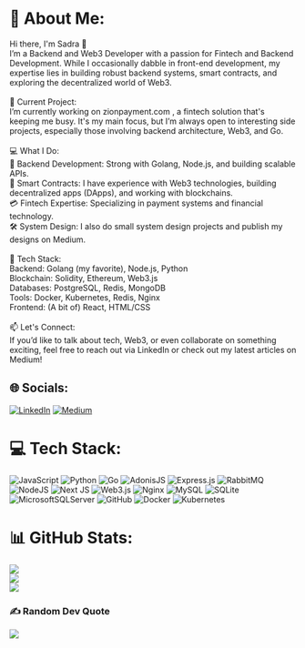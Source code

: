 # 💫 About Me:
Hi there, I'm Sadra 👋<br>I’m a Backend and Web3 Developer with a passion for Fintech and Backend Development. While I occasionally dabble in front-end development, my expertise lies in building robust backend systems, smart contracts, and exploring the decentralized world of Web3.<br><br>🔭 Current Project:<br>I’m currently working on zionpayment.com , a fintech solution that's keeping me busy. It's my main focus, but I’m always open to interesting side projects, especially those involving backend architecture, Web3, and Go.<br><br>💻 What I Do:<br>🚀 Backend Development: Strong with Golang, Node.js, and building scalable APIs.<br>🔐 Smart Contracts: I have experience with Web3 technologies, building decentralized apps (DApps), and working with blockchains.<br>💳 Fintech Expertise: Specializing in payment systems and financial technology.<br>🛠️ System Design: I also do small system design projects and publish my designs on Medium.<br><br>🚀 Tech Stack:<br>Backend: Golang (my favorite), Node.js, Python<br>Blockchain: Solidity, Ethereum, Web3.js<br>Databases: PostgreSQL, Redis, MongoDB<br>Tools: Docker, Kubernetes, Redis, Nginx<br>Frontend: (A bit of) React, HTML/CSS<br><br>📫 Let's Connect:<br>If you’d like to talk about tech, Web3, or even collaborate on something exciting, feel free to reach out via LinkedIn or check out my latest articles on Medium!


## 🌐 Socials:
[![LinkedIn](https://img.shields.io/badge/LinkedIn-%230077B5.svg?logo=linkedin&logoColor=white)](https://linkedin.com/in/www.linkedin.com/in/sadra-hmansoor) [![Medium](https://img.shields.io/badge/Medium-12100E?logo=medium&logoColor=white)](https://medium.com/@https://medium.com/@sdrhashemi) 

# 💻 Tech Stack:
![JavaScript](https://img.shields.io/badge/javascript-%23323330.svg?style=for-the-badge&logo=javascript&logoColor=%23F7DF1E) ![Python](https://img.shields.io/badge/python-3670A0?style=for-the-badge&logo=python&logoColor=ffdd54) ![Go](https://img.shields.io/badge/go-%2300ADD8.svg?style=for-the-badge&logo=go&logoColor=white) ![AdonisJS](https://img.shields.io/badge/adonisjs-%23220052.svg?style=for-the-badge&logo=adonisjs&logoColor=white) ![Express.js](https://img.shields.io/badge/express.js-%23404d59.svg?style=for-the-badge&logo=express&logoColor=%2361DAFB) ![RabbitMQ](https://img.shields.io/badge/rabbitmq-FF6600?style=for-the-badge&logo=rabbitmq&logoColor=white) ![NodeJS](https://img.shields.io/badge/node.js-6DA55F?style=for-the-badge&logo=node.js&logoColor=white) ![Next JS](https://img.shields.io/badge/Next-black?style=for-the-badge&logo=next.js&logoColor=white) ![Web3.js](https://img.shields.io/badge/web3.js-F16822?style=for-the-badge&logo=web3.js&logoColor=white) ![Nginx](https://img.shields.io/badge/nginx-%23009639.svg?style=for-the-badge&logo=nginx&logoColor=white) ![MySQL](https://img.shields.io/badge/mysql-4479A1.svg?style=for-the-badge&logo=mysql&logoColor=white) ![SQLite](https://img.shields.io/badge/sqlite-%2307405e.svg?style=for-the-badge&logo=sqlite&logoColor=white) ![MicrosoftSQLServer](https://img.shields.io/badge/Microsoft%20SQL%20Server-CC2927?style=for-the-badge&logo=microsoft%20sql%20server&logoColor=white) ![GitHub](https://img.shields.io/badge/github-%23121011.svg?style=for-the-badge&logo=github&logoColor=white) ![Docker](https://img.shields.io/badge/docker-%230db7ed.svg?style=for-the-badge&logo=docker&logoColor=white) ![Kubernetes](https://img.shields.io/badge/kubernetes-%23326ce5.svg?style=for-the-badge&logo=kubernetes&logoColor=white)
# 📊 GitHub Stats:
![](https://github-readme-stats.vercel.app/api?username=fishdontexist&theme=dark&hide_border=true&include_all_commits=false&count_private=false)<br/>
![](https://github-readme-streak-stats.herokuapp.com/?user=fishdontexist&theme=dark&hide_border=true)<br/>
![](https://github-readme-stats.vercel.app/api/top-langs/?username=fishdontexist&theme=dark&hide_border=true&include_all_commits=false&count_private=false&layout=compact)

### ✍️ Random Dev Quote
![](https://quotes-github-readme.vercel.app/api?type=horizontal&theme=radical)

<!-- Proudly created with GPRM ( https://gprm.itsvg.in ) -->
